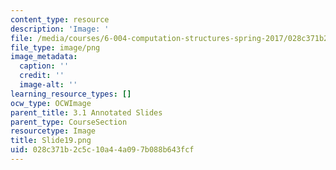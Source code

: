 ```yaml
---
content_type: resource
description: 'Image: '
file: /media/courses/6-004-computation-structures-spring-2017/028c371b2c5c10a44a097b088b643fcf_Slide19.png
file_type: image/png
image_metadata:
  caption: ''
  credit: ''
  image-alt: ''
learning_resource_types: []
ocw_type: OCWImage
parent_title: 3.1 Annotated Slides
parent_type: CourseSection
resourcetype: Image
title: Slide19.png
uid: 028c371b-2c5c-10a4-4a09-7b088b643fcf
---
```

